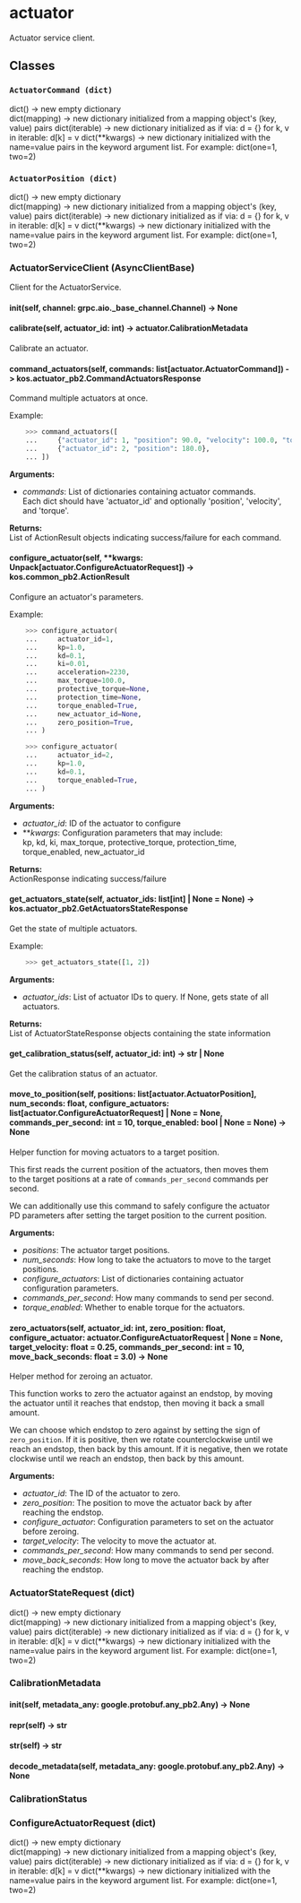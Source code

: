# actuator

Actuator service client.

## Classes

### `ActuatorCommand (dict)`

dict() -> new empty dictionary\
dict(mapping) -> new dictionary initialized from a mapping object's
(key, value) pairs
dict(iterable) -> new dictionary initialized as if via:
d = {}
for k, v in iterable:
d\[k] = v
dict(\*\*kwargs) -> new dictionary initialized with the name=value pairs
in the keyword argument list.  For example:  dict(one=1, two=2)

### `ActuatorPosition (dict)`

dict() -> new empty dictionary\
dict(mapping) -> new dictionary initialized from a mapping object's
(key, value) pairs
dict(iterable) -> new dictionary initialized as if via:
d = {}
for k, v in iterable:
d\[k] = v
dict(\*\*kwargs) -> new dictionary initialized with the name=value pairs
in the keyword argument list.  For example:  dict(one=1, two=2)

### ActuatorServiceClient (AsyncClientBase)

Client for the ActuatorService.

#### **init**(self, channel: grpc.aio.\_base\_channel.Channel) -> None

#### calibrate(self, actuator\_id: int) -> actuator.CalibrationMetadata

Calibrate an actuator.

#### command\_actuators(self, commands: list\[actuator.ActuatorCommand]) -> kos.actuator\_pb2.CommandActuatorsResponse

Command multiple actuators at once.

Example:

```python
    >>> command_actuators([
    ...     {"actuator_id": 1, "position": 90.0, "velocity": 100.0, "torque": 1.0},
    ...     {"actuator_id": 2, "position": 180.0},
    ... ])

```

**Arguments:**

* *commands*: List of dictionaries containing actuator commands.\
  Each dict should have 'actuator\_id' and optionally 'position',
  'velocity', and 'torque'.

**Returns:**\
List of ActionResult objects indicating success/failure for each command.

#### configure\_actuator(self, \*\*kwargs: Unpack\[actuator.ConfigureActuatorRequest]) -> kos.common\_pb2.ActionResult

Configure an actuator's parameters.

Example:

```python
    >>> configure_actuator(
    ...     actuator_id=1,
    ...     kp=1.0,
    ...     kd=0.1,
    ...     ki=0.01,
    ...     acceleration=2230,
    ...     max_torque=100.0,
    ...     protective_torque=None,
    ...     protection_time=None,
    ...     torque_enabled=True,
    ...     new_actuator_id=None,
    ...     zero_position=True,
    ... )

    >>> configure_actuator(
    ...     actuator_id=2,
    ...     kp=1.0,
    ...     kd=0.1,
    ...     torque_enabled=True,
    ... )

```

**Arguments:**

* *actuator\_id*: ID of the actuator to configure
* \*\**kwargs*: Configuration parameters that may include:\
  kp, kd, ki, max\_torque, protective\_torque,
  protection\_time, torque\_enabled, new\_actuator\_id

**Returns:**\
ActionResponse indicating success/failure

#### get\_actuators\_state(self, actuator\_ids: list\[int] | None = None) -> kos.actuator\_pb2.GetActuatorsStateResponse

Get the state of multiple actuators.

Example:

```python
    >>> get_actuators_state([1, 2])

```

**Arguments:**

* *actuator\_ids*: List of actuator IDs to query. If None, gets state of all actuators.

**Returns:**\
List of ActuatorStateResponse objects containing the state information

#### get\_calibration\_status(self, actuator\_id: int) -> str | None

Get the calibration status of an actuator.

#### move\_to\_position(self, positions: list\[actuator.ActuatorPosition], num\_seconds: float, configure\_actuators: list\[actuator.ConfigureActuatorRequest] | None = None, commands\_per\_second: int = 10, torque\_enabled: bool | None = None) -> None

Helper function for moving actuators to a target position.

This first reads the current position of the actuators, then moves them\
to the target positions at a rate of `commands_per_second` commands per
second.

We can additionally use this command to safely configure the actuator\
PD parameters after setting the target position to the current position.

**Arguments:**

* *positions*: The actuator target positions.
* *num\_seconds*: How long to take the actuators to move to the target\
  positions.
* *configure\_actuators*: List of dictionaries containing actuator\
  configuration parameters.
* *commands\_per\_second*: How many commands to send per second.
* *torque\_enabled*: Whether to enable torque for the actuators.

#### zero\_actuators(self, actuator\_id: int, zero\_position: float, configure\_actuator: actuator.ConfigureActuatorRequest | None = None, target\_velocity: float = 0.25, commands\_per\_second: int = 10, move\_back\_seconds: float = 3.0) -> None

Helper method for zeroing an actuator.

This function works to zero the actuator against an endstop, by moving\
the actuator until it reaches that endstop, then moving it back a small
amount.

We can choose which endstop to zero against by setting the sign of\
`zero_position`. If it is positive, then we rotate counterclockwise
until we reach an endstop, then back by this amount. If it is negative,
then we rotate clockwise until we reach an endstop, then back by this
amount.

**Arguments:**

* *actuator\_id*: The ID of the actuator to zero.
* *zero\_position*: The position to move the actuator back by after\
  reaching the endstop.
* *configure\_actuator*: Configuration parameters to set on the actuator\
  before zeroing.
* *target\_velocity*: The velocity to move the actuator at.
* *commands\_per\_second*: How many commands to send per second.
* *move\_back\_seconds*: How long to move the actuator back by after\
  reaching the endstop.

### ActuatorStateRequest (dict)

dict() -> new empty dictionary\
dict(mapping) -> new dictionary initialized from a mapping object's
(key, value) pairs
dict(iterable) -> new dictionary initialized as if via:
d = {}
for k, v in iterable:
d\[k] = v
dict(\*\*kwargs) -> new dictionary initialized with the name=value pairs
in the keyword argument list.  For example:  dict(one=1, two=2)

### CalibrationMetadata

#### **init**(self, metadata\_any: google.protobuf.any\_pb2.Any) -> None

#### **repr**(self) -> str

#### **str**(self) -> str

#### decode\_metadata(self, metadata\_any: google.protobuf.any\_pb2.Any) -> None

### CalibrationStatus

### ConfigureActuatorRequest (dict)

dict() -> new empty dictionary\
dict(mapping) -> new dictionary initialized from a mapping object's
(key, value) pairs
dict(iterable) -> new dictionary initialized as if via:
d = {}
for k, v in iterable:
d\[k] = v
dict(\*\*kwargs) -> new dictionary initialized with the name=value pairs
in the keyword argument list.  For example:  dict(one=1, two=2)